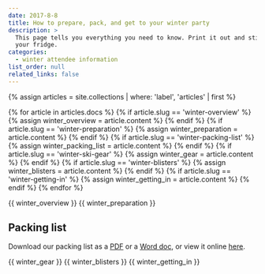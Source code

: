 ```yaml
---
date: 2017-8-8
title: How to prepare, pack, and get to your winter party
description: >
  This page tells you everything you need to know. Print it out and stick it to
  your fridge.
categories:
  - winter attendee information
list_order: null
related_links: false
---
```


{% assign articles = site.collections | where: 'label', 'articles' | first %}

{% for article in articles.docs %}
  {% if article.slug == 'winter-overview' %}
    {% assign winter_overview = article.content %}
  {% endif %}
  {% if article.slug == 'winter-preparation' %}
    {% assign winter_preparation = article.content %}
  {% endif %}
  {% if article.slug == 'winter-packing-list' %}
    {% assign winter_packing_list = article.content %}
  {% endif %}
  {% if article.slug == 'winter-ski-gear' %}
    {% assign winter_gear = article.content %}
  {% endif %}
  {% if article.slug == 'winter-blisters' %}
    {% assign winter_blisters = article.content %}
  {% endif %}
  {% if article.slug == 'winter-getting-in' %}
    {% assign winter_getting_in = article.content %}
  {% endif %}
{% endfor %}

{{ winter_overview }}
{{ winter_preparation }}

## Packing list

Download our packing list as a [PDF](/downloads/Packing%20list%202023.pdf) or a
[Word doc](/downloads/Packing%20list%202023.docx), or view it online
[here](../winter-packing-list/).

{{ winter_gear }}
{{ winter_blisters }}
{{ winter_getting_in }}
